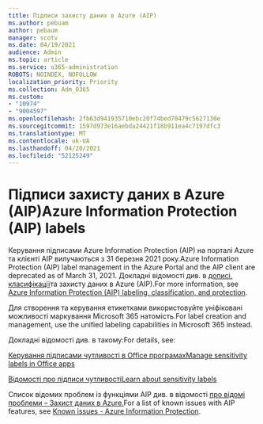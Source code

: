 ```yaml
---
title: Підписи захисту даних в Azure (AIP)
ms.author: pebuam
author: pebaum
manager: scotv
ms.date: 04/19/2021
audience: Admin
ms.topic: article
ms.service: o365-administration
ROBOTS: NOINDEX, NOFOLLOW
localization_priority: Priority
ms.collection: Adm_O365
ms.custom:
- "10974"
- "9004597"
ms.openlocfilehash: 2fb63d941935710ebc20f74bed70479c5627130e
ms.sourcegitcommit: 1597d973e16aebda24421f18b911ea4c7197dfc3
ms.translationtype: MT
ms.contentlocale: uk-UA
ms.lasthandoff: 04/20/2021
ms.locfileid: "52125249"
---
```

# <a name="azure-information-protection-aip-labels"></a><span data-ttu-id="fdc60-102">Підписи захисту даних в Azure (AIP)</span><span class="sxs-lookup"><span data-stu-id="fdc60-102">Azure Information Protection (AIP) labels</span></span>

<span data-ttu-id="fdc60-103">Керування підписами Azure Information Protection (AIP) на порталі Azure та клієнті AIP вилучаються з 31 березня 2021 року.</span><span class="sxs-lookup"><span data-stu-id="fdc60-103">Azure Information Protection (AIP) label management in the Azure Portal and the AIP client are deprecated as of March 31, 2021.</span></span> <span data-ttu-id="fdc60-104">Докладні відомості див. в [дописі, класифікації](https://docs.microsoft.com/azure/information-protection/aip-classification-and-protection)та захисту даних в Azure (AIP).</span><span class="sxs-lookup"><span data-stu-id="fdc60-104">For more information, see [Azure Information Protection (AIP) labeling, classification, and protection](https://docs.microsoft.com/azure/information-protection/aip-classification-and-protection).</span></span>

<span data-ttu-id="fdc60-105">Для створення та керування етикетками використовуйте уніфіковані можливості маркування Microsoft 365 натомість.</span><span class="sxs-lookup"><span data-stu-id="fdc60-105">For label creation and management, use the unified labeling capabilities in Microsoft 365 instead.</span></span> 

<span data-ttu-id="fdc60-106">Докладні відомості див. в такому:</span><span class="sxs-lookup"><span data-stu-id="fdc60-106">For details, see:</span></span>

[<span data-ttu-id="fdc60-107">Керування підписами чутливості в Office програмах</span><span class="sxs-lookup"><span data-stu-id="fdc60-107">Manage sensitivity labels in Office apps</span></span>](https://docs.microsoft.com/microsoft-365/compliance/sensitivity-labels-office-apps)

[<span data-ttu-id="fdc60-108">Відомості про підписи чутливості</span><span class="sxs-lookup"><span data-stu-id="fdc60-108">Learn about sensitivity labels</span></span>](https://docs.microsoft.com/microsoft-365/compliance/sensitivity-labels)

<span data-ttu-id="fdc60-109">Список відомих проблем із функціями AIP див. в відомості [про відомі проблеми – Захист даних в Azure.](https://docs.microsoft.com/azure/information-protection/known-issues)</span><span class="sxs-lookup"><span data-stu-id="fdc60-109">For a list of known issues with AIP features, see [Known issues - Azure Information Protection](https://docs.microsoft.com/azure/information-protection/known-issues).</span></span>